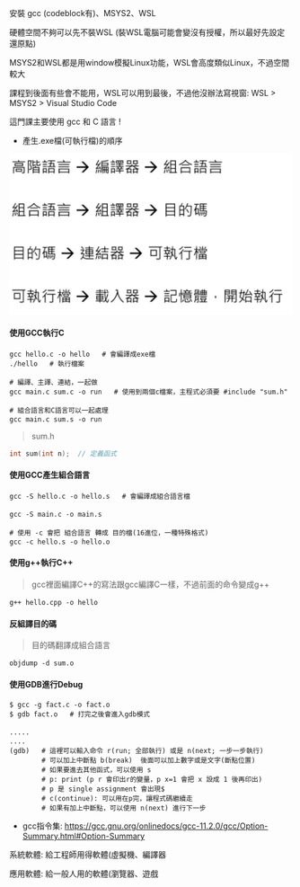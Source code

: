 安裝 gcc (codeblock有)、MSYS2、WSL

硬體空間不夠可以先不裝WSL (裝WSL電腦可能會變沒有授權，所以最好先設定還原點)

MSYS2和WSL都是用window模擬Linux功能，WSL會高度類似Linux，不過空間較大

課程到後面有些會不能用，WSL可以用到最後，不過他沒辦法寫視窗: WSL > MSYS2 > Visual Studio Code



這門課主要使用 gcc 和 C 語言 !



* 產生.exe檔(可執行檔)的順序



![](picture/generate_exe.png)



#### 使用GCC執行C

```
gcc hello.c -o hello   # 會編譯成exe檔
./hello   # 執行檔案

# 編譯、主譯、連結，一起做
gcc main.c sum.c -o run   # 使用到兩個c檔案，主程式必須要 #include "sum.h"

# 組合語言和C語言可以一起處理
gcc main.c sum.s -o run
```



> sum.h

```c
int sum(int n);  // 定義函式
```



#### 使用GCC產生組合語言

```
gcc -S hello.c -o hello.s   # 會編譯成組合語言檔

gcc -S main.c -o main.s

# 使用 -c 會把 組合語言 轉成 目的檔(16進位，一種特殊格式) 
gcc -c hello.s -o hello.o   
```



#### 使用g++執行C++

> gcc裡面編譯C++的寫法跟gcc編譯C一樣，不過前面的命令變成g++

```
g++ hello.cpp -o hello
```



#### 反組譯目的碼

> 目的碼翻譯成組合語言

```
objdump -d sum.o
```



#### 使用GDB進行Debug

```
$ gcc -g fact.c -o fact.o   
$ gdb fact.o   # 打完之後會進入gdb模式

.....
....
(gdb)  	# 這裡可以輸入命令 r(run; 全部執行) 或是 n(next; 一步一步執行)
		# 可以加上中斷點 b(break)  後面可以加上數字或是文字(斷點位置)
		# 如果要進去其他函式，可以使用 s
		# p: print (p r 會印出r的變量，p x=1 會把 x 設成 1 後再印出)
		# p 是 single assignment 會出現$
		# c(continue): 可以用在p完，讓程式碼繼續走
		# 如果有加上中斷點，可以使用 n(next) 進行下一步
```





* gcc指令集: https://gcc.gnu.org/onlinedocs/gcc-11.2.0/gcc/Option-Summary.html#Option-Summary

系統軟體: 給工程師用得軟體(虛擬機、編譯器

應用軟體: 給一般人用的軟體(瀏覽器、遊戲








